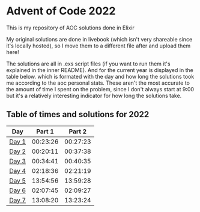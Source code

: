 # Advent of Code 2022
This is my repository of AOC solutions done in Elixir

My original solutions are done in livebook (which isn't very shareable since it's locally hosted), so I move them to a different file after and upload them here!
 
The solutions are all in .exs script files (if you want to run them it's explained in the inner README). And for the current year is displayed in the table below. which is formated with the day and how long the solutions took me according to the aoc personal stats. These aren't the most accurate to the amount of time I spent on the problem, since I don't always start at 9:00 but it's a relatively interesting indicator for how long the solutions take.

## Table of times and solutions for 2022
| Day | Part 1 | Part 2 |
| --- | --- | --- |
| [Day 1](2022/day-1/day1.exs) | 00:23:26 | 00:27:23 |
| [Day 2](2022/day-2/day2.exs) | 00:20:11 | 00:37:38 |
| [Day 3](2022/day-3/day3.exs) | 00:34:41 | 00:40:35 |
| [Day 4](2022/day-4/day4.exs) | 02:18:36 | 02:21:19 |
| [Day 5](2022/day-5/day5.exs) | 13:54:56 | 13:59:28 |
| [Day 6](2022/day-6/day6.exs) | 02:07:45 | 02:09:27 |
| [Day 7](2022/day-7/day7.exs) | 13:08:20 | 13:23:24 |
